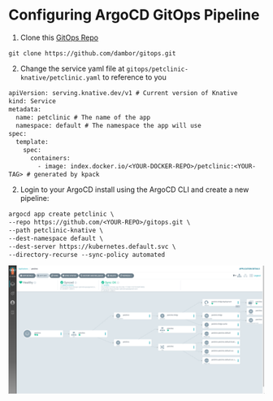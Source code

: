 # Configuring ArgoCD GitOps Pipeline

1. Clone this [GitOps Repo](https://github.com/dambor/gitops.git)

```
git clone https://github.com/dambor/gitops.git
```

2. Change the service yaml file at `gitops/petclinic-knative/petclinic.yaml` to reference to you 

```
apiVersion: serving.knative.dev/v1 # Current version of Knative
kind: Service
metadata:
  name: petclinic # The name of the app
  namespace: default # The namespace the app will use
spec:
  template:
    spec:
      containers:
        - image: index.docker.io/<YOUR-DOCKER-REPO>/petclinic:<YOUR-TAG> # generated by kpack
```

2. Login to your ArgoCD install using the ArgoCD CLI and create a new pipeline:

```
argocd app create petclinic \
--repo https://github.com/<YOUR-REPO>/gitops.git \
--path petclinic-knative \
--dest-namespace default \
--dest-server https://kubernetes.default.svc \
--directory-recurse --sync-policy automated
```

![argocd-pipe](https://github.com/dambor/devplatform/blob/master/png/argocd-pipeline.png)